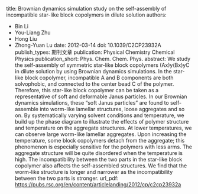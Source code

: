 title: Brownian dynamics simulation study on the self-assembly of incompatible star-like block copolymers in dilute solution
authors:
- Bin Li
- You-Liang Zhu
- Hong Liu
- Zhong-Yuan Lu
date: 2012-03-14
doi: 10.1039/C2CP23932A
publish_types: 期刊文章
publication: Physical Chemistry Chemical Physics
publication_short: Phys. Chem. Chem. Phys.
abstract: We study the self-assembly of symmetric star-like block  copolymers (Ax)y(Bx)yC in dilute solution by using Brownian dynamics  simulations. In the star-like block copolymer, incompatible A and B  components are both solvophobic, and connected to the center bead C of  the polymer. Therefore, this star-like block copolymer can be taken as a  representative of soft and deformable Janus particles. In our Brownian  dynamics simulations, these “soft Janus particles” are found to  self-assemble into worm-like lamellar structures, loose aggregates and  so on. By systematically varying solvent conditions and temperature, we  build up the phase diagram to illustrate the effects of polymer  structure and temperature on the aggregate structures. At lower  temperatures, we can observe large worm-like lamellar aggregates. Upon  increasing the temperature, some block copolymers detach from the  aggregate; this phenomenon is especially sensitive for the polymers with  less arms. The aggregate structure will be quite disordered when the  temperature is high. The incompatibility between the two parts in the  star-like block copolymer also affects the self-assembled structures. We  find that the worm-like structure is longer and narrower as the  incompatibility between the two parts is stronger.
url_pdf: https://pubs.rsc.org/en/content/articlelanding/2012/cp/c2cp23932a
